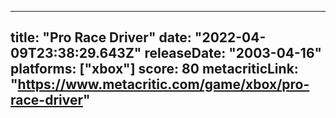 
---
title: "Pro Race Driver"
date: "2022-04-09T23:38:29.643Z"
releaseDate: "2003-04-16"
platforms: ["xbox"]
score: 80
metacriticLink: "https://www.metacritic.com/game/xbox/pro-race-driver"
---

